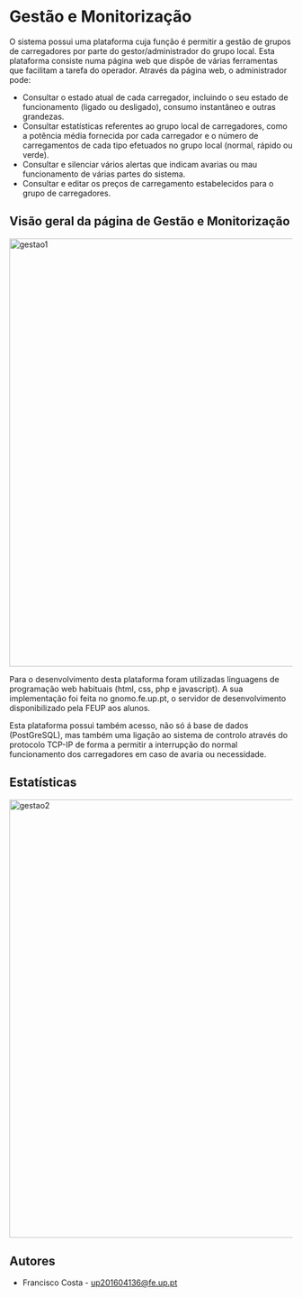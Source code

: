 # Gestão e Monitorização

O sistema possui uma plataforma cuja função é permitir a gestão de grupos de carregadores por parte do gestor/administrador do grupo local. Esta plataforma consiste numa página web que dispõe de várias ferramentas que facilitam a tarefa do operador. Através da página web, o administrador pode:
* Consultar o estado atual de cada carregador, incluindo o seu estado de funcionamento (ligado ou desligado), consumo instantâneo e outras grandezas.
* Consultar estatísticas referentes ao grupo local de carregadores, como a potência média fornecida por cada carregador e o número de carregamentos de cada tipo efetuados no grupo local (normal, rápido ou verde).
* Consultar e silenciar vários alertas que indicam avarias ou mau funcionamento de várias partes do sistema.
* Consultar e editar os preços de carregamento estabelecidos para o grupo de carregadores.

## Visão geral da página de Gestão e Monitorização

<img width="760" alt="gestao1" src="https://user-images.githubusercontent.com/47570179/105554762-ec8cd300-5cff-11eb-9c9b-002cedc6de16.PNG">

Para o desenvolvimento desta plataforma foram utilizadas linguagens de programação web habituais (html, css, php e javascript). A sua implementação foi feita no gnomo.fe.up.pt, o servidor de desenvolvimento disponibilizado pela FEUP aos alunos.

Esta plataforma possui também acesso, não só á base de dados (PostGreSQL), mas também uma ligação ao sistema de controlo através do protocolo TCP-IP de forma a permitir a interrupção do normal funcionamento dos carregadores em caso de avaria ou necessidade.

## Estatísticas

<img width="778" alt="gestao2" src="https://user-images.githubusercontent.com/47570179/105554798-fc0c1c00-5cff-11eb-9151-60c9e2b992f1.PNG">


## Autores
* Francisco Costa - up201604136@fe.up.pt
